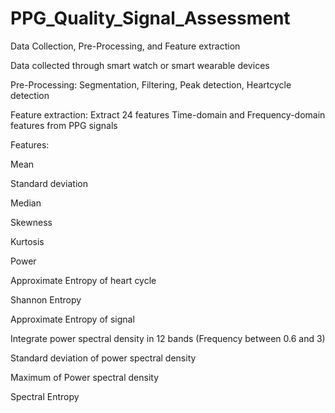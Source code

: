 # PPG_Quality_Signal_Assessment
Data Collection, Pre-Processing, and Feature extraction

Data collected through smart watch or smart wearable devices

Pre-Processing: Segmentation, Filtering, Peak detection, Heartcycle detection

Feature extraction: Extract 24 features Time-domain and Frequency-domain features from PPG signals

Features:

Mean

Standard deviation

Median

Skewness

Kurtosis

Power

Approximate Entropy of heart cycle

Shannon Entropy

Approximate Entropy of signal

Integrate power spectral density in 12 bands (Frequency between 0.6 and 3)

Standard deviation of power spectral density

Maximum of Power spectral density

Spectral Entropy
